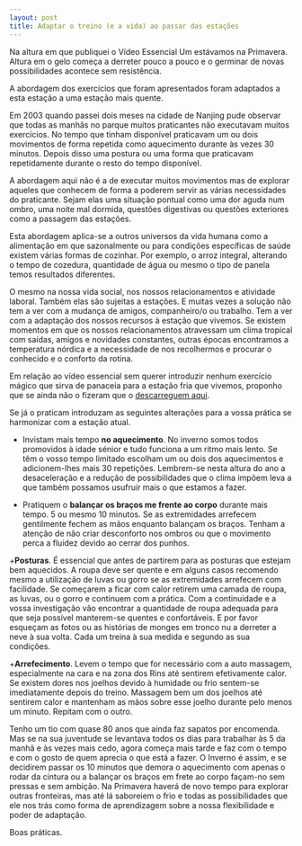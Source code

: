 ```yaml
---
layout: post
title: Adaptar o treino (e a vida) ao passar das estações 
---
```

Na altura em que publiquei o Vídeo Essencial Um estávamos na Primavera. Altura em o gelo começa a derreter pouco a pouco e o germinar de novas possibilidades acontece sem resistência.

A abordagem dos exercícios que foram apresentados foram adaptados a esta estação a uma estação mais quente. 

Em 2003 quando passei dois meses na cidade de Nanjing pude observar que todas as manhãs no parque muitos praticantes não executavam muitos exercícios. No tempo que tinham disponível praticavam um ou dois movimentos de forma repetida como aquecimento durante às vezes 30 minutos. Depois disso uma postura ou uma forma que praticavam repetidamente durante o resto do tempo disponível. 

A abordagem aqui não é a de executar muitos movimentos mas de explorar aqueles que conhecem de forma a poderem servir as várias necessidades do praticante. Sejam elas uma situação pontual como uma dor aguda num ombro, uma noite mal dormida, questões digestivas ou questões exteriores como a passagem das estações.

Esta abordagem aplica-se a outros universos da vida humana como a alimentação em que sazonalmente ou para condições específicas de saúde existem várias formas de cozinhar. Por exemplo, o arroz integral, alterando o tempo de cozedura, quantidade de água ou mesmo o tipo de panela temos resultados diferentes. 

O mesmo na nossa vida social, nos nossos relacionamentos e atividade laboral. Também elas são sujeitas a estações. E muitas vezes a solução não tem a ver com a mudança de amigos, companheiro/o ou trabalho. Tem a ver com a adaptação dos nossos recursos à estação que vivemos. Se existem momentos em que os nossos relacionamentos atravessam um clima tropical com saídas, amigos e novidades constantes, outras épocas encontramos a temperatura nórdica e a necessidade de nos recolhermos e procurar o conhecido e o conforto da rotina. 

Em relação ao vídeo essencial sem querer introduzir nenhum exercício mágico que sirva de panaceia para a estação fria que vivemos, proponho que se ainda não o fizeram que o [descarreguem aqui](http://vessencial.s3.amazonaws.com/videoessencial1.mov). 

Se já o praticam introduzam as seguintes alterações para a vossa prática se harmonizar com a estação atual.

+ Invistam mais tempo **no aquecimento**. No inverno somos todos promovidos à idade sénior e tudo funciona a um ritmo mais lento. Se têm o vosso tempo limitado escolham um ou dois dos aquecimentos e adicionem-lhes mais 30 repetições. Lembrem-se nesta altura do ano a desaceleração e a redução de possibilidades que o clima impõem leva a que também possamos usufruir mais o que estamos a fazer. 

+ Pratiquem o **balançar os braços me frente ao corpo** durante mais tempo. 5 ou mesmo 10 minutos. Se as extremidades arrefecem gentilmente fechem as mãos enquanto balançam os braços. Tenham a atenção de não criar desconforto nos ombros ou que o movimento perca a fluidez devido ao cerrar dos punhos. 

+**Posturas**. É essencial que antes de partirem para as posturas que estejam bem aquecidos. A roupa deve ser quente e em alguns casos recomendo mesmo a utilização de luvas ou gorro se as extremidades arrefecem com facilidade. Se começarem a ficar com calor retirem uma camada de roupa, as luvas, ou o gorro e continuem com a prática. Com a continuidade e a vossa investigação vão encontrar a quantidade de roupa adequada para que seja possível manterem-se quentes e confortáveis. E por favor esqueçam as fotos ou as histórias de monges em tronco nu a derreter a neve à sua volta. Cada um treina à sua medida e segundo as sua condições. 

+**Arrefecimento**. Levem o tempo que for necessário com a auto massagem, especialmente na cara e na zona dos Rins até sentirem efetivamente calor. Se existem dores nos joelhos devido à humidade ou frio sentem-se imediatamente depois do treino. Massagem bem um dos joelhos até sentirem calor e mantenham as mãos sobre esse joelho durante pelo menos um minuto. Repitam com o outro. 

Tenho um tio com quase 80 anos que ainda faz sapatos por encomenda. Mas se na sua juventude se levantava todos os dias para trabalhar às 5 da manhã e às vezes mais cedo, agora  começa mais tarde e faz com o tempo e com o gosto de quem aprecia o que está a fazer. O Inverno é assim, e se decidirem passar os 10 minutos que demora o aquecimento com apenas o rodar da cintura ou a balançar os braços em frete ao corpo façam-no sem pressas e sem ambição. Na Primavera haverá de novo tempo para explorar outras fronteiras, mas até lá saboreiem o frio e todas as possibilidades que ele nos trás como forma de aprendizagem sobre a nossa flexibilidade e poder de adaptação.

Boas práticas. 





